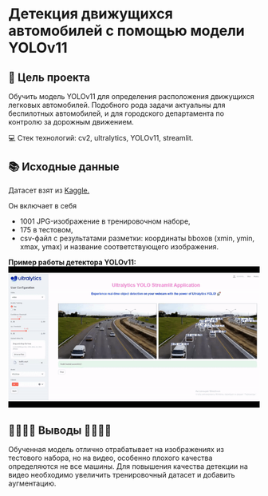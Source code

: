 # Детекция движущихся автомобилей с помощью модели YOLOv11

## 📌 Цель проекта
Обучить модель YOLOv11 для определения расположения движущихся легковых автомобилей. Подобного рода задачи актуальны для беспилотных автомобилей, и для городского департамента по контролю за дорожным движением.

💻 Стек технологий: cv2, ultralytics, YOLOv11, streamlit.

## 📚 Исходные данные
Датасет взят из [Kaggle.](https://www.kaggle.com/code/moemnelhalose/car-objcet-detection-yolo8/input) 

Он включает в себя 
- 1001 JPG-изображение в тренировочном наборе,
- 175 в тестовом,
- csv-файл с результатами разметки: координаты bboxoв (xmin, ymin, xmax, ymax) и название соответствующего изображения.

**Пример работы детектора YOLOv11:**
![](samples/example.gif)

## 🚗🚗🚗🚗 Выводы 🚗🚗🚗🚗
Обученная модель отлично отрабатывает на изображениях из тестового набора, но на видео, особенно плохого качества определяются не все машины. Для повышения качества детекции на видео необходимо увеличить тренировочный датасет и добавить аугментацию.
